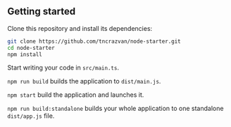 ## Getting started

Clone this repository and install its dependencies:

```bash
git clone https://github.com/tncrazvan/node-starter.git
cd node-starter
npm install
```

Start writing your code in `src/main.ts`.

`npm run build` builds the application to `dist/main.js`.

`npm start` build the application and launches it.

`npm run build:standalone` builds your whole application to one standalone `dist/app.js` file.
